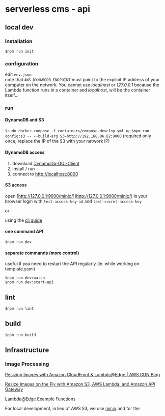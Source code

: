 # serverless cms - api

## local dev

### installation

`$npm run init`

### configuration

edit `env.json`  
note that `AWS_DYNAMODB_ENDPOINT` must point to the explicit IP address
of your computer on the network. You cannot use _localhost_ or _127.0.0.1_ because
the Lambda function runs in a container and _localhost_, will be the container itself...

### run

#### DynamoDB and S3

`$sudo docker-compose -f containers/compose.develop.yml up`
`$npm run config:s3 -- --build-arg S3=http://192.168.86.82:9000` (required only once, replace the IP of the S3 with your network IP)

#### DynamoDB access

1. download [DynamoDb-GUI-Client](https://github.com/Arattian/DynamoDb-GUI-Client)
1. install / run
1. connect to [http://localhost:8000](http://localhost:8000)

#### S3 access

open [http://127.0.0.1:9000/minio/](http://127.0.0.1:9000/minio/) in your browser
login with `test-access-key-id` and `test-secret-access-key`

or

using the [cli guide](https://docs.minio.io/docs/aws-cli-with-minio.html)

#### one command API

`$npm run dev`

#### separate commands (more control)

useful if you need to restart the API regularly (ie. while working on template.yaml)

`$npm run dev:watch`  
`$npm run dev:start-api`

## lint

`$npm run lint`

## build

`$npm run build`

## Infrastructure

### Image Processing

[Resizing Images with Amazon CloudFront & Lambda@Edge | AWS CDN Blog](https://aws.amazon.com/blogs/networking-and-content-delivery/resizing-images-with-amazon-cloudfront-lambdaedge-aws-cdn-blog/)

[Resize Images on the Fly with Amazon S3, AWS Lambda, and Amazon API Gateway](https://aws.amazon.com/blogs/compute/resize-images-on-the-fly-with-amazon-s3-aws-lambda-and-amazon-api-gateway/)

[Lambda@Edge Example Functions](https://docs.aws.amazon.com/AmazonCloudFront/latest/DeveloperGuide/lambda-examples.html)

For local development, in lieu of AWS S3, we use [minio](https://min.io/) and for the
